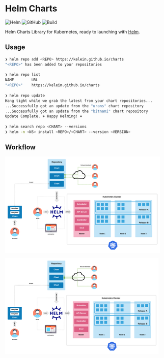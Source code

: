 # Helm Charts

![Helm](https://img.shields.io/badge/helm_v3-%23101683.svg?style=for-the-badge&logo=helm&logoColor=white)  ![GitHub](https://img.shields.io/badge/github%20actions-%232671E5.svg?style=for-the-badge&logo=githubactions&logoColor=white)   ![Build](https://img.shields.io/github/actions/workflow/status/kelein/charts/pages%2Fpages-build-deployment?style=for-the-badge&logo=github)

Helm Charts Library for Kubernetes, ready to launching with [Helm](https://github.com/helm/helm).

## Usage

```bash
❯ helm repo add <REPO> https://kelein.github.io/charts
"<REPO>" has been added to your repositories

❯ helm repo list
NAME        URL
"<REPO>"    https://kelein.github.io/charts

❯ helm repo update
Hang tight while we grab the latest from your chart repositories...
...Successfully got an update from the "urans" chart repository
...Successfully got an update from the "bitnami" chart repository
Update Complete. ⎈ Happy Helming! ⎈

❯ helm search repo <CHART> --versions
❯ helm -n <NS> install <REPO>/<CHART> --version <VERSION>
```

## Workflow

![workflow](docs/helm-workflow.png)

<img alt="workflow" width="500" src="docs/helm-workflow.png">
